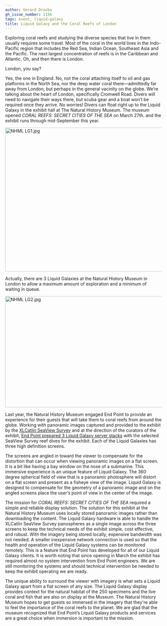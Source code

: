 ```yaml
---
author: Gerard Drazba
gh_issue_number: 1156
tags: event, liquid-galaxy
title: Liquid Galaxy and the Coral Reefs of London
---
```


Exploring coral reefs and studying the diverse species that live in them usually requires some travel. Most of the coral in the world lives in the Indo-Pacific region that includes the Red Sea, Indian Ocean, Southeast Asia and the Pacific. The next largest concentration of reefs is in the Caribbean and Atlantic. Oh, and then there is London.

London, you say?

Yes, the one in England. No, not the coral attaching itself to oil and gas platforms in the North Sea, nor the deep water coral there—admittedly far away from London, but perhaps in the general vacinity on the globe. We’re talking about the heart of London, specifically Cromwell Road. Divers will need to navigate their ways there, but scuba gear and a boat won’t be required once they arrive. No worries! Divers can float right up to the Liquid Galaxy in the exhibit hall at The Natural History Museum. The museum opened *CORAL REEFS: SECRET CITIES OF THE SEA* on March 27th. and the exhibit runs through mid-September this year.

<img alt="NHML LG1.jpg" height="462px;" src="/blog/2015/09/02/liquid-galaxy-and-coral-reefs-of-london/image-0.jpeg" style="-webkit-transform: rotate(0.00rad); border: none; transform: rotate(0.00rad);" width="615px;"/>

Actually, there are 3 Liquid Galaxies at the Natural History Museum in London to allow a maximum amount of exploration and a minimum of waiting in queue.

<img alt="NHML LG2.jpg" height="357px;" src="/blog/2015/09/02/liquid-galaxy-and-coral-reefs-of-london/image-1.jpeg" style="-webkit-transform: rotate(0.00rad); border: none; transform: rotate(0.00rad);" width="589px;"/>

Last year, the Natural History Museum engaged End Point to provide an experience for their guests that will take them to coral reefs from around the globe. Working with panoramic images captured and provided to the exhibit by the [XLCatlin SeaView Survey](http://catlinseaviewsurvey.com/surveys/tab/updates) and at the direction of the curators of the exhibit, [End Point prepared 3 Liquid Galaxy server stacks](https://liquidgalaxy.endpoint.com/) with the selected SeaView Survey reef dives for the exhibit. Each of the Liquid Galaxies has three high definition screens.

The screens are angled in toward the viewer to compensate for the distortion that can occur when viewing panoramic images on a flat screen. It is a bit like having a bay window on the nose of a submarine. This immersive experience is an unique feature of Liquid Galaxy. The 360 degree spherical field of view that is a panoramic photosphere will distort on a flat screen and present as a fisheye view of the image. Liquid Galaxy is designed to compensate for the geometry of a panoramic image and on the angled screens place the user’s point of view in the center of the image.

The mission for *CORAL REEFS: SECRET CITIES OF THE SEA* required a simple and reliable display solution. The solution for this exhibit at the Natural History Museum uses locally stored panoramic images rather than downloading the content. The Liquid Galaxy hardware is able to handle the XLCatlin SeaView Survey panospheres as a single image across the three screens to keep the technical needs of the exhibit simple, cost effective, and robust. With the imagery being stored locally, expensive bandwidth was not needed. A smaller inexpensive network connection is used so that the health and operation of the Liquid Galaxy systems can be monitored remotely. This is a feature that End Point has developed for all of our Liquid Galaxy clients. It is worth noting that since opening in March the exhibit has required almost no system intervention from End Point engineers. We are still monitoring the systems and should technical intervention be needed to keep the exhibit operating we are ready.

The unique ability to surround the viewer with imagery is what sets a Liquid Galaxy apart from a flat screen of any size. The Liquid Galaxy display provides context for the natural habitat of the 250 specimens and the live coral and fish that are also on display at the Museum. The Natural History Museum hopes to get guests so immersed in the imagery that they're able to feel the importance of the coral reefs to the planet. We are glad that the museum recognized that End Point’s Liquid Galaxy products and services are a great choice when immersion is important to the mission.
